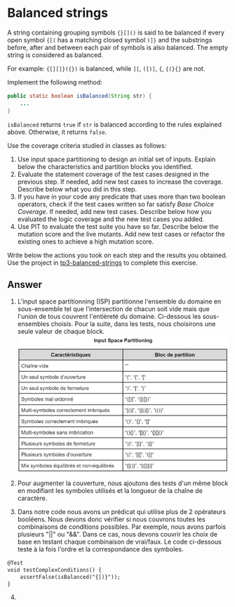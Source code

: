 # Balanced strings

A string containing grouping symbols `{}[]()` is said to be balanced if every open symbol `{[(` has a matching closed symbol `)]}` and the substrings before, after and between each pair of symbols is also balanced. The empty string is considered as balanced.

For example: `{[][]}({})` is balanced, while `][`, `([)]`, `{`, `{(}{}` are not.

Implement the following method:

```java
public static boolean isBalanced(String str) {
    ...
}
```

`isBalanced` returns `true` if `str` is balanced according to the rules explained above. Otherwise, it returns `false`.

Use the coverage criteria studied in classes as follows:

1. Use input space partitioning to design an initial set of inputs. Explain below the characteristics and partition blocks you identified.
2. Evaluate the statement coverage of the test cases designed in the previous step. If needed, add new test cases to increase the coverage. Describe below what you did in this step.
3. If you have in your code any predicate that uses more than two boolean operators, check if the test cases written so far satisfy *Base Choice Coverage*. If needed, add new test cases. Describe below how you evaluated the logic coverage and the new test cases you added.
4. Use PIT to evaluate the test suite you have so far. Describe below the mutation score and the live mutants. Add new test cases or refactor the existing ones to achieve a high mutation score.

Write below the actions you took on each step and the results you obtained.
Use the project in [tp3-balanced-strings](../code/tp3-balanced-strings) to complete this exercise.

## Answer
1. L'input space partitionning (ISP) partitionne l'ensemble du domaine en sous-ensemble tel que l'intersection de chacun soit vide mais que l'union de tous couvrent l'entièreté du domaine. Ci-dessous les sous-ensembles choisis. Pour la suite, dans les tests, nous choisirons une seule valeur de chaque block.
  ![tableau](/exercises/tableau-input-space-partitionning.png)

2. Pour augmenter la couverture, nous ajoutons des tests d'un même block en modifiant les symboles utilisés et la longueur de la chaîne de caractère.

3. Dans notre code nous avons un prédicat qui utilise plus de 2 opérateurs booléens. Nous devons donc vérifier si nous couvrons toutes les combinaisons de conditions possibles. Par exemple, nous avons parfois plusieurs "||" ou "&&". Dans ce cas, nous devons couvrir les choix de base en testant chaque combinaison de vrai/faux.
Le code ci-dessous teste à la fois l'ordre et la correspondance des symboles.
```
@Test
void testComplexConditions() {
    assertFalse(isBalanced("{[)}")); 
}
```

4. 
